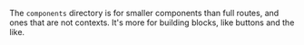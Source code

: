 The `components` directory is for smaller components than full routes, and ones that are not contexts.  It's more for building blocks, like buttons and the like.
